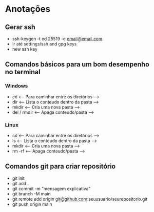 # Anotações

## Gerar ssh
 - ssh-keygen -t ed 25519 -c <email@email.com>
 - Ir até settings/ssh and gpg keys
 - new ssh key

## Comandos básicos para um bom desempenho no terminal
  ### Windows
  - cd <-- Para caminhar entre os diretórios -->
  - dir <-- Lista o conteudo dentro da pasta -->
  - mkdir <-- Cria uma nova pasta -->
  - del / rmdir <-- Apaga conteudo/pasta -->

  ### Linux
  - cd <-- Para caminhar entre os diretórios -->
  - ls <-- Lista o conteudo dentro da pasta -->
  - mkdir <-- Cria uma nova pasta -->
  - rm -rf <-- Apaga conteudo/pasta -->


## Comandos git para criar repositório

 - git init
 - git add .
 - git commit -m "mensagem explicativa"
 - git branch -M main
 - git remote add origin git@github.com:seuusuario/seurepositorio.git
 - git push origin main

